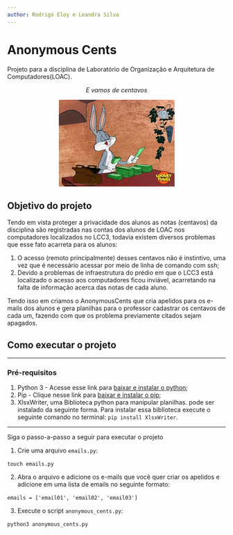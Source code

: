 ```yaml
---
author: Rodrigo Eloy e Leandra Silva
---
```


# Anonymous Cents
Projeto para a disciplina de Laboratório de Organização e Arquitetura de Computadores(LOAC).

<div align=center>
    <p><i>E vamos de centavos</i></p>
    <img src='./src/assets/img/perna-longa.gif'>
</div>

## Objetivo do projeto
Tendo em vista proteger a privacidade dos alunos as notas (centavos) da disciplina são registradas nas contas dos alunos de LOAC nos computadores localizados no LCC3, todavia existem diversos problemas que esse fato acarreta para os alunos:

1. O acesso (remoto principalmente) desses centavos não é instintivo, uma vez que é necessário acessar por meio de linha de comando com ssh;
2. Devido a problemas de infraestrutura do prédio em que o LCC3 está localizado o acesso aos computadores ficou inviável, acarretando na falta de informação acerca das notas de cada aluno.

Tendo isso em criamos o AnonymousCents que cria apelidos para os e-mails dos alunos e gera planilhas para o professor cadastrar os centavos de cada um, fazendo com que os problema previamente citados sejam apagados.

## Como executar o projeto
---
### Pré-requisitos
1. Python 3 - Acesse esse link para [baixar e instalar o python](https://www.python.org/downloads/);
2. Pip - Clique nesse link para [baixar e instalar o pip](https://pip.pypa.io/en/stable/installing/);
3. XlsxWriter, uma Biblioteca python para manipular planilhas. pode ser instalado da seguinte forma. Para instalar essa biblioteca execute o seguinte comando no terminal: `pip install XlsxWriter`.

---
Siga o passo-a-passo a seguir para executar o projeto


1. Crie uma arquivo `emails.py`:

```
touch emails.py
```

2. Abra o arquivo e adicione os e-mails que você quer criar os apelidos e adicione em uma lista de emails no seguinte formato:

```
emails = ['email01', 'email02', 'email03']
```

3. Execute o script `anonymous_cents.py`:

```
python3 anonymous_cents.py
```

